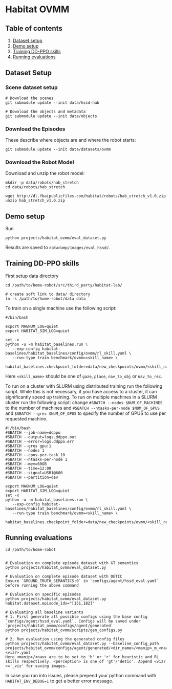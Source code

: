 # Habitat OVMM

## Table of contents
   1. [Dataset setup](#dataset-setup)
   2. [Demo setup](#demo-setup)
   3. [Training DD-PPO skills](#training-dd-ppo-skills)
   4. [Running evaluations](#running-evaluations)


## Dataset Setup

### Scene dataset setup 

```
# Download the scenes
git submodule update --init data/hssd-hab

# Download the objects and metadata
git submodule update --init data/objects
```

### Download the Episodes

These describe where objects are and where the robot starts:

```
git submodule update --init data/datasets/ovmm
```


### Download the Robot Model

Download and unzip the robot model:
```
mkdir -p data/robots/hab_stretch
cd data/robots/hab_stretch

wget http://dl.fbaipublicfiles.com/habitat/robots/hab_stretch_v1.0.zip
unzip hab_stretch_v1.0.zip
```

## Demo setup

Run
```
python projects/habitat_ovmm/eval_dataset.py
```

Results are saved to `datadump/images/eval_hssd/`.


## Training DD-PPO skills

First setup data directory
```
cd /path/to/home-robot/src/third_party/habitat-lab/

# create soft link to data/ directory
ln -s /path/to/home-robot/data data
```

To train on a single machine use the following script:
```
#/bin/bash

export MAGNUM_LOG=quiet
export HABITAT_SIM_LOG=quiet

set -x
python -u -m habitat_baselines.run \
   --exp-config habitat-baselines/habitat_baselines/config/ovmm/rl_skill.yaml \
   --run-type train benchmark/ovmm=<skill_name> \
   habitat_baselines.checkpoint_folder=data/new_checkpoints/ovmm/<skill_name>
```
Here `<skill_name>` should be one of `gaze`, `place`, `nav_to_obj` or `nav_to_rec`.

To run on a cluster with SLURM using distributed training run the following script. While this is not necessary, if you have access to a cluster, it can significantly speed up training. To run on multiple machines in a SLURM cluster run the following script: change `#SBATCH --nodes $NUM_OF_MACHINES` to the number of machines and `#SBATCH --ntasks-per-node $NUM_OF_GPUS` and `$SBATCH --gres $NUM_OF_GPUS` to specify the number of GPUS to use per requested machine.

```
#!/bin/bash
#SBATCH --job-name=ddppo
#SBATCH --output=logs.ddppo.out
#SBATCH --error=logs.ddppo.err
#SBATCH --gres gpu:1
#SBATCH --nodes 1
#SBATCH --cpus-per-task 10
#SBATCH --ntasks-per-node 1
#SBATCH --mem=60GB
#SBATCH --time=12:00
#SBATCH --signal=USR1@600
#SBATCH --partition=dev

export MAGNUM_LOG=quiet
export HABITAT_SIM_LOG=quiet
set -x
python -u -m habitat_baselines.run \
   --exp-config habitat-baselines/habitat_baselines/config/ovmm/rl_skill.yaml \
   --run-type train benchmark/ovmm=<skill_name> \
   habitat_baselines.checkpoint_folder=data/new_checkpoints/ovmm/<skill_name>
```


## Running evaluations

```
cd /path/to/home-robot


# Evaluation on complete episode dataset with GT semantics
python projects/habitat_ovmm/eval_dataset.py

# Evaluation on complete episode dataset with DETIC
Ensure `GROUND_TRUTH_SEMANTICS:0` in `configs/agent/hssd_eval.yaml` before running the above command

# Evaluation on specific episodes
python projects/habitat_ovmm/eval_dataset.py habitat.dataset.episode_ids="[151,182]"

# Evaluating all baseline variants
# 1. First generate all possible configs using the base config `configs/agent/hssd_eval.yaml`. Configs will be saved under `projects/habitat_ovmm/configs/agent/generated`
python projects/habitat_ovmm/scripts/gen_configs.py

# 2. Run evaluation using the generated config files
python projects/habitat_ovmm/eval_dataset.py --baseline_config_path projects/habitat_ovmm/configs/agent/generated/<dir_name>/<manip>_m_<nav>_n_<perception><viz?>.yaml
Here <manip>/<nav> are to be set to 'h' or 'r' for heuristic and RL skills respectively. <perception> is one of 'gt'/'detic'. Append <viz?>='_viz' for saving images.

```

In case you run into issues, please prepend your python command with `HABITAT_ENV_DEBUG=1` to get a better error message.
